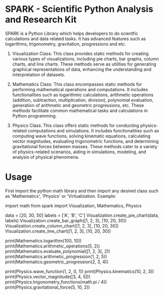 # SPARK - Scientific Python Analysis and Research Kit

SPARK is a Python Library which helps developers to do scientfic calculations and data related tasks. It has advanced features such as logarithms, trigonometry, gravitation, progressions and etc.


1) Visualization Class: This class provides static methods for creating various types of visualizations, including pie charts, bar graphs, column charts, and line charts. These methods serve as utilities for generating graphical representations of data, enhancing the understanding and interpretation of datasets.

2) Mathematics Class: This class encompasses static methods for performing mathematical operations and computations. It includes functionalities such as logarithmic calculations, arithmetic operations (addition, subtraction, multiplication, division), polynomial evaluation, generation of arithmetic and geometric progressions, etc. These methods facilitate common mathematical tasks and calculations in Python programming.

3) Physics Class: This class offers static methods for conducting physics-related computations and simulations. It includes functionalities such as computing wave functions, solving kinematic equations, calculating vector magnitudes, evaluating trigonometric functions, and determining gravitational forces between masses. These methods cater to a variety of physics-related scenarios, aiding in simulations, modeling, and analysis of physical phenomena.

# Usage 

First import the python math library and then import any desired class such as 'Mathematics', 'Physics' or 'Virtualization.
Example:

import math
from spark import Visualization, Mathematics, Physics

data = [20, 30, 50]
labels = ['A', 'B', 'C']
Visualization.create_pie_chart(data, labels)
Visualization.create_bar_graph([1, 2, 3], [10, 20, 30])
Visualization.create_column_chart([1, 2, 3], [10, 20, 30])
Visualization.create_line_chart([1, 2, 3], [10, 20, 30])

print(Mathematics.logarithm(100, 10))
print(Mathematics.arithmetic_operations(5, 2))
print(Mathematics.evaluate_polynomial([1, 2, 3], 2))
print(Mathematics.arithmetic_progression(1, 2, 5))
print(Mathematics.geometric_progression(2, 3, 4))

print(Physics.wave_function(1, 2, 0, 1))
print(Physics.kinematics(10, 2, 3))
print(Physics.vector_magnitude([3, 4, 5]))
print(Physics.trigonometry_functions(math.pi / 4))
print(Physics.gravitational_force(5, 10, 2))
